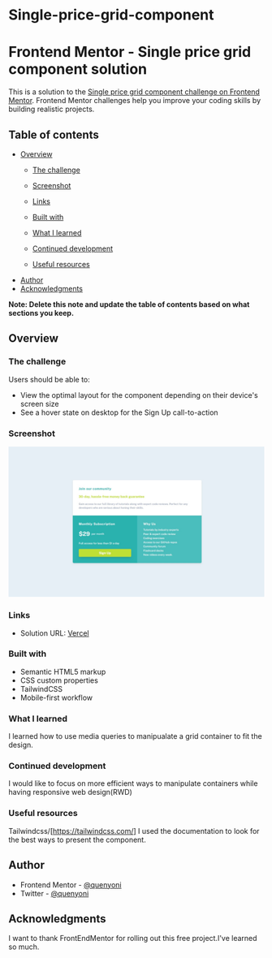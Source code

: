 # Single-price-grid-component
# Frontend Mentor - Single price grid component solution

This is a solution to the [Single price grid component challenge on Frontend Mentor](https://www.frontendmentor.io/challenges/single-price-grid-component-5ce41129d0ff452fec5abbbc). Frontend Mentor challenges help you improve your coding skills by building realistic projects. 

## Table of contents

- [Overview](#overview)
  - [The challenge](#the-challenge)
  - [Screenshot](#screenshot)
  - [Links](#links)

  - [Built with](#built-with)
  - [What I learned](#what-i-learned)
  - [Continued development](#continued-development)
  - [Useful resources](#useful-resources)
- [Author](#author)
- [Acknowledgments](#acknowledgments)

**Note: Delete this note and update the table of contents based on what sections you keep.**

## Overview

### The challenge

Users should be able to:

- View the optimal layout for the component depending on their device's screen size
- See a hover state on desktop for the Sign Up call-to-action

### Screenshot

![](./screenshot.jpg)


### Links

- Solution URL: [Vercel]([https://single-page-component.vercel.app/)


### Built with

- Semantic HTML5 markup
- CSS custom properties
- TailwindCSS
- Mobile-first workflow


### What I learned

I learned how to use media queries to manipualate a grid container to fit the design. 


### Continued development

I would like to focus on more efficient ways to manipulate containers while having responsive web design(RWD)

### Useful resources

Tailwindcss/[https://tailwindcss.com/] I used the documentation to look for the best ways to present the component.

## Author

- Frontend Mentor - [@quenyoni](https://www.frontendmentor.io/profile/quenyoni)
- Twitter - [@quenyoni](https://twitter.com/quenyoni)



## Acknowledgments

I want to thank FrontEndMentor for rolling out this free project.I've learned so much.
